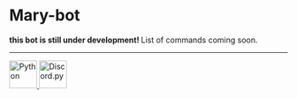 # Mary-bot
<b> this bot is still under development! </b> List of commands coming soon.
<hr>
<a href="https://en.wikipedia.org/wiki/Python_(programming_language)"> <img src= https://raw.githubusercontent.com/danielcranney/readme-generator/main/public/icons/skills/python-colored.svg title="Python" height="50" width="50"> </a>
<a href="https://discordpy.readthedocs.io/en/stable/"> <img src= https://disnake.dev/assets/disnake-logo.png title="Discord.py" height="50" width="50"> </a>


